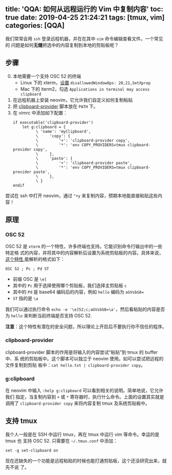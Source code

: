 title: 'QQA: 如何从远程运行的 Vim 中复制内容'
toc: true
date: 2019-04-25 21:24:21
tags: [tmux, vim]
categories: [QQA]
---

我们常常会用 `ssh` 登录远程机器，并在在其中 `vim` 命令编辑查看文件。一个常见的
问题是如何**无缝**把选中的内容复制到本地的剪贴板呢？

## 步骤

0. 本地需要一个支持 OSC 52 的终端
    * Linux 下的 xterm，[设置](https://github.com/tmux/tmux/wiki/FAQ#how-do-i-copy-a-selection-from-tmux-to-the-systems-clipboard) `disallowedWindowOps: 20,21,SetXprop`
    * Mac 下的 iterm2，勾选 `Applications in terminal may access clipboard`
1. 在远程机器上安装 neovim，它允许我们自定义如何复制粘贴
2. 把 [clipboard-provider](https://github.com/lotabout/dotfiles/blob/master/bin/clipboard-provider) 脚本放在 `PATH` 下。
3. 在 vimrc 中添加如下配置：
    ```vimrc
    if executable('clipboard-provider')
        let g:clipboard = {
              \ 'name': 'myClipboard',
              \     'copy': {
              \         '+': 'clipboard-provider copy',
              \         '*': 'env COPY_PROVIDERS=tmux clipboard-provider copy',
              \     },
              \     'paste': {
              \         '+': 'clipboard-provider paste',
              \         '*': 'env COPY_PROVIDERS=tmux clipboard-provider paste',
              \     },
              \ }
    endif
    ```

尝试在 ssh 中打开 neovim，通过 `"+y` 来复制内容，预期本地能直接粘贴这些内容！

## 原理


### OSC 52

OSC 52 是 `xterm` 的一个特性，许多终端也支持。它能识别命令行输出中的一些特定格
式的内容，并将其中的内容解析后设置为系统剪贴板的内容。具体来说，[这个特性
](http://invisible-island.net/xterm/ctlseqs/ctlseqs.html) 能解析的格式如下：

```
OSC 52 ; Pc ; Pd ST
```

- 前缀 OSC 是 `\e]`
- 其中的 `Pc` 用于选择使用哪个剪贴板，我们选择主剪贴板 `c`
- 其中的 `Pd` 是 base64 编码后的内容，例如 `hello` 编码为 `aGVsbG8=`
- `ST` 指的是 `\a`

我们可以通过执行命令 `echo -e '\e]52;c;aGVsbG8=\a'`，然后看粘贴的内容是否为
`hello` 来判断当前终端是否支持 OSC 52.

**注意**：这个特性有潜在的安全问题，所以理论上开启后不要执行你不信任的程序。

### clipboard-provider

clipboard-provider 脚本的作用是将输入的内容尝试“粘贴”到 tmux 的 buffer 中、系
统的剪贴板中。这个脚本可以独立于 neovim 使用。如可以尝试把远程的文件复制到剪贴
板中：`cat hello.txt | clipboard-provider copy`。

### g:clipboard

在 neovim 中输入 `:help g:clipboard` 可以看到相关的说明。简单地说，它允许我们
指定，当复制内容到 `+` 或 `*` 寄存器时，执行什么命令。上面的设置其实就是调用了
`clipboard-provider copy` 来将内容复制 tmux 及系统剪贴板中。

## 支持 tmux

我个人一般是在 SSH 中运行 tmux，再在 tmux 中运行 vim 等命令。幸运的是 tmux 也
支持 OSC 52. 只需要在 `~/.tmux.conf` 中添加：

```
set -g set-clipboard on
```

现在还缺失的一个功能是远程粘贴的时候也能打通剪贴板，这个还没研究出来，就先不说
了。
